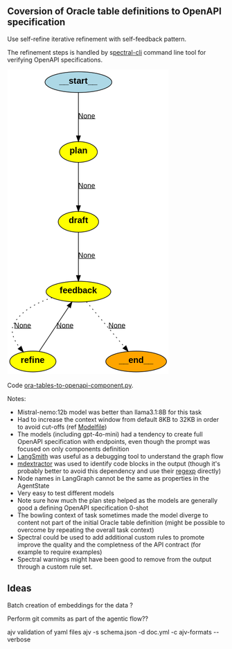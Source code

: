 ## Coversion of Oracle table definitions to OpenAPI specification
Use self-refine iterative refinement with self-feedback pattern.

The refinement steps is handled by s[pectral-cli](https://github.com/stoplightio/spectral) command line tool for verifying OpenAPI specifications. 

![Capture](img/graph_ora_tables.png)


Code [ora-tables-to-openapi-component.py](https://github.com/elsewhat/multi-agent-langgraph-experiments/blob/main/ora-tables-to-openapi-component.py). 

Notes:

- Mistral-nemo:12b model was better than llama3.1:8B for this task
- Had to increase the context window from default 8KB to 32KB in order to avoid cut-offs (ref [Modelfile](https://github.com/elsewhat/multi-agent-langgraph-experiments/blob/main/Modelfile_mistral_nemo_32kb_context.txt))
- The models (including gpt-4o-mini) had a tendency to create full OpenAPI specification with endpoints, even though the prompt was focused on only components definition
- [LangSmith](https://smith.langchain.com/) was useful as a debugging tool to understand the graph flow
- [mdextractor](https://github.com/chigwell/mdextractor) was used to identify code blocks in the output (though it's probably better to avoid this dependency and use their [regexp](https://github.com/chigwell/mdextractor/blob/main/mdextractor/__init__.py) directly)
- Node names in LangGraph cannot be the same as properties in the AgentState
- Very easy to test different models
- Note sure how much the plan step helped as the models are generally good a defining OpenAPI specification 0-shot
- The bowling context of task sometimes made the model diverge to content not part of the initial Oracle table definition (might be possible to overcome by repeating the overall task context)
- Spectral could be used to add additional custom rules to promote improve the quality and the completness of the API contract (for example to require examples)
- Spectral warnings might have been good to remove from the output through a custom rule set.


## Ideas
Batch creation of embeddings for the data ? 

Perform git commits as part of the agentic flow??

ajv validation of yaml files 
ajv -s schema.json -d doc.yml -c ajv-formats --verbose